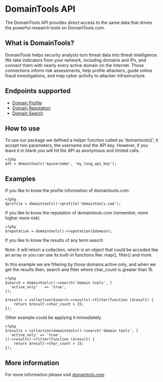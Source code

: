# DomainTools API

The DomainTools API provides direct access to the same data that drives the powerful research tools on DomainTools.com.

## What is DomainTools?

DomainTools helps security analysts turn threat data into threat intelligence. We take indicators from your network, including domains and IPs, and connect them with nearly every active domain on the Internet. Those connections inform risk assessments, help profile attackers, guide online fraud investigations, and map cyber activity to attacker infrastructure.

## Endpoints supported

* [Domain Profile](http://www.domaintools.com/resources/api-documentation/domain-profile/)
* [Domain Reputation](http://www.domaintools.com/resources/api-documentation/reputation/)
* [Domain Search](http://www.domaintools.com/resources/api-documentation/domain-search/)

## How to use

To use our package we defined a helper function called as 'domantools()', it
accept two parameters, the username and the API key. However, if you leave it
in blank you will hit the API as anonymous and limited calls.

```
<?php
$dt = domaintools('myusername', 'my_long_api_key');
```

## Examples

If you like to know the profile information of domaintools.com:
```
<?php
$profile = domaintools()->profile('domaintools.com');
```

If you like to know the reputation of domaintools.com (remember, more higher more risk).

```
<?php
$reputation = domaintools()->reputation($domain);
```

If you like to know the results of any term search

Note: it will return a collection, which is an object that could be acceded like
an array or you can use its built-in functions like: map(), filter() and more.

In this example we are filtering by those domains active only, and when
we get the results then, search and filter where char_count is greater than 15.

```
<?php
$search = domaintools()->search('domain tools', [
  'active_only'   => 'true',
]);

$results = collection($search->results)->filter(function ($result) {
    return $result->char_count > 15;
});
```

Other example could be applying it immediately.
```
<?php
$results = collection(domaintools()->search('domain tools', [
  'active_only' => 'true',
])->results)->filter(function ($result) {
    return $result->char_count > 15;
});
```


## More information

For more information please visit [domaintols.com](http://www.domaintools.com/company/contact/)
